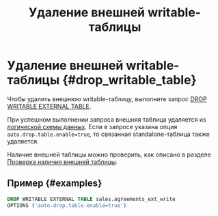 ﻿---
layout: default
title: Удаление внешней writable-таблицы
nav_order: 12.6
parent: Управление схемой данных
grand_parent: Работа с системой
has_children: false
---

# Удаление внешней writable-таблицы {#drop_writable_table}

Чтобы удалить внешнюю writable-таблицу, 
выполните запрос [DROP WRITABLE EXTERNAL TABLE](../../../reference/sql_plus_requests/DROP_WRITABLE_EXTERNAL_TABLE/DROP_WRITABLE_EXTERNAL_TABLE.md). 

При успешном выполнении запроса внешняя таблица удаляется из 
[логической схемы данных](../../../overview/main_concepts/logical_schema/logical_schema.md). Если в запросе указана 
опция `auto.drop.table.enable=true`, то связанная standalone-таблица также удаляется.

Наличие внешней таблицы можно проверить, как описано в разделе 
[Проверка наличия внешней таблицы](../entity_presence_check/entity_presence_check.md#ext_table_check).

## Пример {#examples}

```sql
DROP WRITABLE EXTERNAL TABLE sales.agreements_ext_write
OPTIONS ('auto.drop.table.enable=true')
```